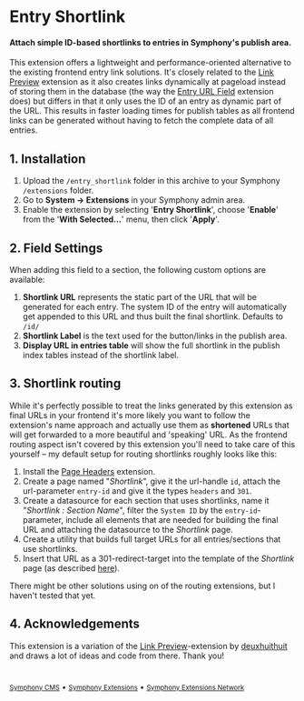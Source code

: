 # Entry Shortlink

#### Attach simple ID-based shortlinks to entries in Symphony's publish area.

This extension offers a lightweight and performance-oriented alternative to the existing frontend entry link solutions. It's closely related to the [Link Preview][1] extension as it also creates links dynamically at pageload instead of storing them in the database (the way the [Entry URL Field][2] extension does) but differs in that it only uses the ID of an entry as dynamic part of the URL. This results in faster loading times for publish tables as all frontend links can be generated without having to fetch the complete data of all entries.


## 1. Installation

1. Upload the `/entry_shortlink` folder in this archive to your Symphony `/extensions` folder.
2. Go to **System → Extensions** in your Symphony admin area.
3. Enable the extension by selecting '**Entry Shortlink**', choose '**Enable**' from the '**With Selected…**' menu, then click '**Apply**'.


## 2. Field Settings

When adding this field to a section, the following custom options are available:

1. **Shortlink URL** represents the static part of the URL that will be generated for each entry. The system ID of the entry will automatically get appended to this URL and thus built the final shortlink. Defaults to `/id/`
2. **Shortlink Label** is the text used for the button/links in the publish area.
3. **Display URL in entries table** will show the full shortlink in the publish index tables instead of the shortlink label.


## 3. Shortlink routing

While it's perfectly possible to treat the links generated by this extension as final URLs in your frontend it's more likely you want to follow the extension's name approach and actually use them as **shortened** URLs that will get forwarded to a more beautiful and 'speaking' URL. As the frontend routing aspect isn't covered by this extension you'll need to take care of this yourself – my default setup for routing shortlinks roughly looks like this:

1. Install the [Page Headers][3] extension.
2. Create a page named "_Shortlink_", give it the url-handle `id`, attach the url-parameter `entry-id` and give it the types `headers` and `301`.
3. Create a datasource for each section that uses shortlinks, name it "_Shortlink : Section Name_", filter the `System ID` by the `entry-id`-parameter, include all elements that are needed for building the final URL and attaching the datasource to the _Shortlink_ page.
4. Create a utility that builds full target URLs for all entries/sections that use shortlinks.
5. Insert that URL as a 301-redirect-target into the template of the _Shortlink_ page (as described [here][3]).

There might be other solutions using on of the routing extensions, but I haven't tested that yet.


## 4. Acknowledgements

This extension is a variation of the [Link Preview][1]-extension by [deuxhuithuit][4] and draws a lot of ideas and code from there. Thank you!


[1]: http://symphonyextensions.com/extensions/link_preview/
[2]: http://symphonyextensions.com/extensions/entry_url_field/
[3]: http://symphonyextensions.com/extensions/page_headers/
[4]: https://deuxhuithuit.com/


<footer style="padding-top: 1.5rem;">
	<nav>
		<a href="http://www.getsymphony.com"><small>Symphony CMS</small></a>
		<i>•</i>
		<a href="http://symphonyextensions.com"><small>Symphony Extensions</small></a>
		<i>•</i>
		<a href="https://github.com/symphonists/symphony-extensions-network"><small>Symphony Extensions Network</small></a>
	</nav>
</footer>
